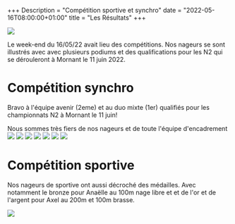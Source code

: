 +++
Description = "Compétition sportive et synchro"
date = "2022-05-16T08:00:00+01:00"
title = "Les Résultats"
+++

<img src="/img/20220516/groupe.jpg" class="img-responsive img-center">

Le week-end du 16/05/22 avait lieu des compétitions.
Nos nageurs se sont illustrés avec avec plusieurs podiums et des qualifications pour les N2 qui se dérouleront à Mornant le 11 juin 2022.

# Compétition synchro

Bravo à l'équipe avenir (2eme) et au duo mixte (1er) qualifiés pour les championnats N2 à Mornant le 11 juin!

Nous sommes très fiers de nos nageurs et de toute l'équipe d'encadrement
<img src="/img/20220516/avenir.jpg" class="img-responsive img-center">
<img src="/img/20220516/duo.jpg" class="img-responsive img-center">
<img src="/img/20220516/avenir2.jpg" class="img-responsive img-center">
<img src="/img/20220516/avenir3.jpg" class="img-responsive img-center">
<img src="/img/20220516/avenir4.jpg" class="img-responsive img-center">
<img src="/img/20220516/avenirkyara.jpg" class="img-responsive img-center">
<img src="/img/20220516/avenirodile.jpg" class="img-responsive img-center">

# Compétition sportive

Nos nageurs de sportive ont aussi décroché des médailles.
Avec notamment le bronze pour Anaëlle au 100m nage libre et et de l'or et de l'argent
pour Axel au 200m et 100m brasse.

<img src="/img/20220516/axel.jpg" class="img-responsive img-center">
